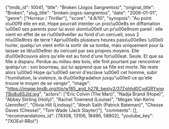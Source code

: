 {"tmdb_id": 10041, "title": "Broken (Jogos Sangrentos)", "original_title": "Broken", "slug_title": "broken-jogos-sangrentos", "date": "2006-01-01", "genre": ["Horreur / Thriller"], "score": "4.8/10", "synopsis": "Au point o\u00f9 elle en est, Hope pourrait intenter un proc\u00e8s en diffamation \u00e0 ses parents pour lui avoir donn\u00e9 un pr\u00e9nom pareil : elle vient en effet de se r\u00e9veiller au fond d'un cercueil, sous 2 m\u00e8tres de terre ! Apr\u00e8s plusieurs heures pass\u00e9es \u00e0 hurler, quelqu'un vient enfin la sortir de sa tombe, mais uniquement pour la laisser se lib\u00e9rer du cercueil par ses propres moyens. Elle d\u00e9couvre alors qu'elle est au fond d'une for\u00eat. Seule. Et que sa fille a disparu. Perdue au milieu des bois, elle finit pourtant par rencontrer quelqu'un : son bourreau, qui lui apprend que sa fille est morte. Ne reste alors \u00e0 Hope qu'\u00e0 servir d'esclave \u00e0 cet homme, subir l'humiliation, la violence, la d\u00e9gradation jusqu'\u00e0 ce qu'elle trouve le moyen de se venger", "image": "https://image.tmdb.org/t/p/w185_and_h278_bestv2/37Zghhd0CydGRYxnpTBo8u6SJId.jpg", "actors": ["Eric Colvin (The Man)", "Nadja Brand (Hope)", "Abbey Stirling (Holly)", "Rachel Townend (Louise)", "Megan Van Kerro (Jennifer)", "Olivia Hill (Lindsay)", "Atesh Salih (Patrick Bateman)", "Chesse Daves (Chesse)", "Tom Wade (Jack Slayter)"], "comments": [], "recommandations_id": [78308, 13106, 18496, 58802], "youtube_key": "7XOExI-RRoI"}